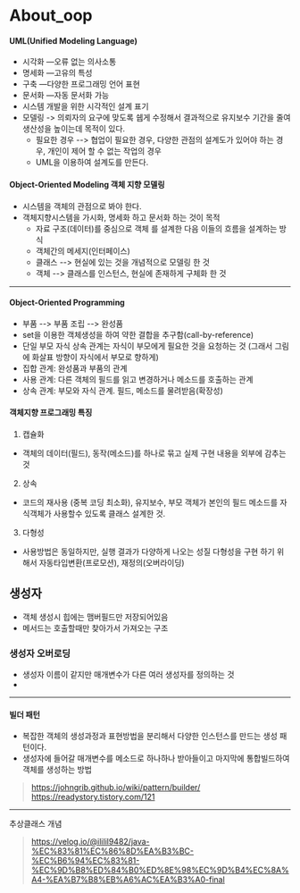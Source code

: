 # About\_oop

#### UML(Unified Modeling Language)

* 시각화 —오류 없는 의사소통
* 명세화 —고유의 특성
* 구축 —다양한 프로그래밍 언어 표현
* 문서화 —자동 문서화 가능
* 시스템 개발을 위한 시각적인 설계 표기
* 모델링 -> 의뢰자의 요구에 맞도록 쉡게 수정해서 결과적으로 유지보수 기간을 줄여 생산성을 높이는데 목적이 있다.
  * 필요한 경우 --> 협업이 필요한 경우, 다양한 관점의 설계도가 있어야 하는 경우, 개인이 제어 할 수 없는 작업의 경우
  * UML을 이용하여 설계도를 만든다.

#### Object-Oriented Modeling 객체 지향 모델링

* 시스템을 객체의 관점으로 봐야 한다.
* 객체지향시스템을 가시화, 명세화 하고 문서화 하는 것이 목적
  * 자료 구조(데이터)를 중심으로 객체 를 설계한 다음 이들의 흐름을 설계하는 방식
  * 객체간의 메세지(인터페이스)
  * 클래스 --> 현실에 있는 것을 개념적으로 모델링 한 것
  * 객체 --> 클래스를 인스턴스, 현실에 존재하게 구체화 한 것

***

#### Object-Oriented Programming

* 부품 --> 부품 조립 --> 완성품
* set을 이용한 객체생성을 하여 약한 결합을 추구함(call-by-reference)
* 단일 부모 자식 상속 관계는 자식이 부모에게 필요한 것을 요청하는 것 (그래서 그림에 화살표 방향이 자식에서 부모로 향하게)
* 집합 관계: 완성품과 부품의 관계
* 사용 관계: 다른 객체의 필드를 읽고 변경하거나 메소드를 호출하는 관계
* 상속 관계: 부모와 자식 관계. 필드, 메소드를 물려받음(확장성)

#### 객체지향 프로그래밍 특징

1. 캡슐화

* 객체의 데이터(필드), 동작(메소드)를 하나로 묶고 실제 구현 내용을 외부에 감추는 것

2. 상속

* 코드의 재사용 (중복 코딩 최소화), 유지보수, 부모 객체가 본인의 필드 메소드를 자식객체가 사용할수 있도록 클래스 설계한 것.

3. 다형성

* 사용방법은 동일하지만, 실행 결과가 다양하게 나오는 성질 다형성을 구현 하기 위해서 자동타입변환(프로모션), 재정의(오버라이딩)



## 생성자

* &#x20;객체 생성시 힙에는 맴버필드만 저장되어있음
* &#x20;메서드는 호출할때만 찾아가서 가져오는 구조

### 생성자 오버로딩

* 생성자 이름이 같지만 매개변수가 다른 여러 생성자를 정의하는 것
*

***

#### 빌더 패턴

* 복잡한 객체의 생성과정과 표현방법을 분리해서 다양한 인스턴스를 만드는 생성 패턴이다.
* 생성자에 들어갈 매개변수를 메소드로 하나하나 받아들이고 마지막에 통합빌드하여 객체를 생성하는 방법

> https://johngrib.github.io/wiki/pattern/builder/ https://readystory.tistory.com/121

***

추상클래스 개념

> https://velog.io/@ililil9482/java-%EC%83%81%EC%86%8D%EA%B3%BC-%EC%B6%94%EC%83%81-%EC%9D%B8%ED%84%B0%ED%8E%98%EC%9D%B4%EC%8A%A4-%EA%B7%B8%EB%A6%AC%EA%B3%A0-final
